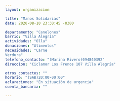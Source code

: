 ```yaml
---
layout: organizacion

title: "Manos Solidarias"
date: 2020-08-10 23:30:45 -0300

departamento: "Canelones"
barrio: "Villa Alegría"
actividades: "Olla"
donaciones: "Alimentos"
necesidades: "Carne
Verdura"
telefono_contacto: "(Marina Rivero)094840392"
direccion: "Ciclamor Los Frenos 107 Villa Alegría"

otros_contactos: ""
horario: "(SAB)20:00-00:00"
aclaraciones: "En situación de urgencia"
cuenta_bancaria: ""

---
```


